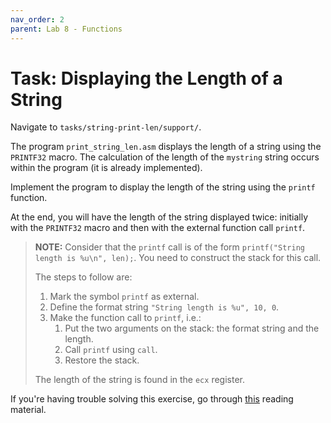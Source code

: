 ```yaml
---
nav_order: 2
parent: Lab 8 - Functions
---
```


# Task: Displaying the Length of a String

Navigate to `tasks/string-print-len/support/`.

The program `print_string_len.asm` displays the length of a string using the `PRINTF32` macro.
The calculation of the length of the `mystring` string occurs within the program (it is already implemented).

Implement the program to display the length of the string using the `printf` function.

At the end, you will have the length of the string displayed twice: initially with the `PRINTF32` macro and then with the external function call `printf`.

> **NOTE:**  Consider that the `printf` call is of the form `printf("String length is %u\n", len);`.
> You need to construct the stack for this call.
>
> The steps to follow are:
>
> 1. Mark the symbol `printf` as external.
> 1. Define the format string `"String length is %u", 10, 0`.
> 1. Make the function call to `printf`, i.e.:
>     1. Put the two arguments on the stack: the format string and the length.
>     1. Call `printf` using `call`.
>     1. Restore the stack.
>
> The length of the string is found in the `ecx` register.

If you're having trouble solving this exercise, go through [this](../../reading/functions.md) reading material.
